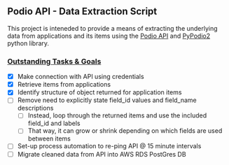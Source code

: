 ## Podio API - Data Extraction Script
This project is inteneded to provide a means of extracting the underlying data from applications and its items using the [Podio API](https://developers.podio.com/) and [PyPodio2](https://github.com/podio/podio-pyc) python library. 


### <ins> Outstanding Tasks & Goals </ins>
- [x] Make connection with API using credentials
- [x] Retrieve items from applications
- [x] Identify structure of object returned for application items
- [ ] Remove need to explicitly state field_id values and field_name descriptions
  - [ ] Instead, loop through the returned items and use the included field_id and labels
  - [ ] That way, it can grow or shrink depending on which fields are used between items
- [ ] Set-up process automation to re-ping API @ 15 minute intervals
- [ ] Migrate cleaned data from API into AWS RDS PostGres DB

